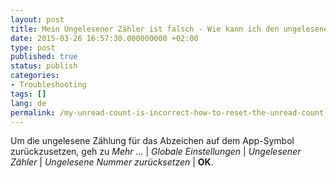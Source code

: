 ```yaml
---
layout: post
title: Mein Ungelesener Zähler ist falsch - Wie kann ich den ungelesenen Zähler für das Abzeichen zurücksetzen?
date: 2015-03-26 16:57:30.000000000 +02:00
type: post
published: true
status: publish
categories:
- Troubleshooting
tags: []
lang: de
permalink: /my-unread-count-is-incorrect-how-to-reset-the-unread-count-for-badge/
---
```


Um die ungelesene Zählung für das Abzeichen auf dem App-Symbol zurückzusetzen, geh zu *Mehr ...* \| *Globale Einstellungen* \| *Ungelesener Zähler* \| *Ungelesene Nummer zurücksetzen* \| **OK**.
